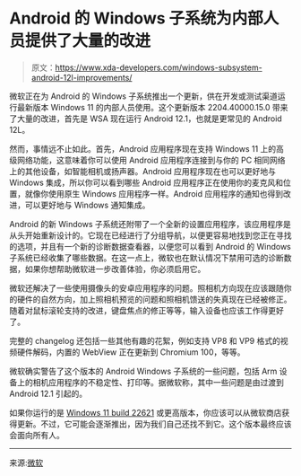 # Android 的 Windows 子系统为内部人员提供了大量的改进

> 原文：<https://www.xda-developers.com/windows-subsystem-android-12l-improvements/>

微软正在为 Android 的 Windows 子系统推出一个更新，供在开发或测试渠道运行最新版本 Windows 11 的内部人员使用。这个更新版本 2204.40000.15.0 带来了大量的改进，首先是 WSA 现在运行 Android 12.1，也就是更常见的 Android 12L。

然而，事情远不止如此。首先，Android 应用程序现在支持 Windows 11 上的高级网络功能，这意味着你可以使用 Android 应用程序连接到与你的 PC 相同网络上的其他设备，如智能相机或扬声器。Android 应用程序现在也可以更好地与 Windows 集成，所以你可以看到哪些 Android 应用程序正在使用你的麦克风和位置，就像你使用原生 Windows 应用程序一样。Android 应用程序的通知也得到改进，可以更好地与 Windows 通知集成。

Android 的新 Windows 子系统还附带了一个全新的设置应用程序，该应用程序是从头开始重新设计的。它现在已经进行了分组导航，以便更容易地找到您正在寻找的选项，并且有一个新的诊断数据查看器，以便您可以看到 Android 的 Windows 子系统已经收集了哪些数据。在这一点上，微软也在默认情况下禁用可选的诊断数据，如果你想帮助微软进一步改善体验，你必须启用它。

微软还解决了一些使用摄像头的安卓应用程序的问题。照相机方向现在应该跟随你的硬件的自然方向，加上照相机预览的问题和照相机馈送的失真现在已经被修正。随着对鼠标滚轮支持的改进，键盘焦点的修正等等，输入设备也应该工作得更好了。

完整的 changelog 还包括一些其他有趣的花絮，例如支持 VP8 和 VP9 格式的视频硬件解码，内置的 WebView 正在更新到 Chromium 100，等等。

微软确实警告了这个版本的 Android Windows 子系统的一些问题，包括 Arm 设备上的相机应用程序的不稳定性、打印等。据微软称，其中一些问题是由过渡到 Android 12.1 引起的。

如果你运行的是 [Windows 11 build 22621](https://www.xda-developers.com/microsoft-splits-dev-and-beta-channels-with-two-new-windows-11-builds/) 或更高版本，你应该可以从微软商店获得更新。不过，它可能会逐渐推出，因为我们自己还找不到它。这个版本最终应该会面向所有人。

* * *

来源:[微软](https://blogs.windows.com/windows-insider/2022/05/20/update-to-windows-subsystem-for-android-on-windows-11/)